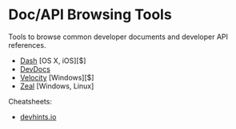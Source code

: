 # Doc/API Browsing Tools

Tools to browse common developer documents and developer API references.

* [Dash](https://kapeli.com/dash) [OS X, iOS][$]
* [DevDocs](http://devdocs.io/)
* [Velocity](https://velocity.silverlakesoftware.com/) [Windows][$]
* [Zeal](https://zealdocs.org/) [Windows, Linux]

Cheatsheets:

* [devhints.io](https://devhints.io)










































 






